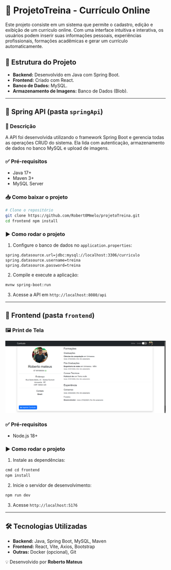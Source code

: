 # 📄 ProjetoTreina - Currículo Online

Este projeto consiste em um sistema que permite o cadastro, edição e exibição de um curriculo online. Com uma interface intuitiva e interativa, os usuários podem inserir suas informações pessoais, experiências profissionais, formações acadêmicas e gerar um currículo automaticamente. 

## 📂 Estrutura do Projeto
- **Backend:** Desenvolvido em Java com Spring Boot.
- **Frontend:** Criado com React.
- **Banco de Dados:** MySQL.
- **Armazenamento de Imagens:** Banco de Dados (Blob).

---

## 📌 Spring API (pasta `springApi`)

### 📜 Descrição
A API foi desenvolvida utilizando o framework Spring Boot e gerencia todas as operações CRUD do sistema. Ela lida com autenticação, armazenamento de dados no banco MySQL e upload de imagens.

### ✅ Pré-requisitos
- Java 17+
- Maven 3+
- MySQL Server

### 📥 Como baixar o projeto
```bash
# Clone o repositório
git clone https://github.com/Robert0Mmelo/projetoTreina.git
cd frontend npm install
```

### ▶️ Como rodar o projeto
1. Configure o banco de dados no `application.properties`:
```properties
spring.datasource.url=jdbc:mysql://localhost:3306/curriculo
spring.datasource.username=treina
spring.datasource.password=treina
```
2. Compile e execute a aplicação:
```bash
mvnw spring-boot:run
```
3. Acesse a API em `http://localhost:8080/api`


---

## 🎨 Frontend (pasta `frontend`)

### 🖼️ Print de Tela
![Print do Sistema](Print%20exemplo.png)

### ✅ Pré-requisitos
- Node.js 18+


### ▶️ Como rodar o projeto
1. Instale as dependências:
```bash
cmd cd frontend
npm install 
```
2. Inicie o servidor de desenvolvimento:
```bash
npm run dev 
```
3. Acesse `http://localhost:5176`



---

## 🛠️ Tecnologias Utilizadas
- **Backend:** Java, Spring Boot, MySQL, Maven
- **Frontend:** React, Vite, Axios, Bootstrap
- **Outras:** Docker (opcional), Git

💡 Desenvolvido por **Roberto Mateus** 
